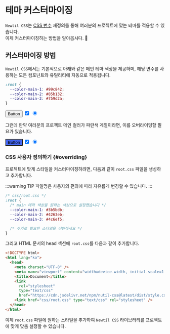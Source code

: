 <script setup>
import ExampleSection from "../components/demo/ExampleSection.vue"
</script>

# 테마 커스터마이징
`Newtil CSS`는 [CSS 변수](https://developer.mozilla.org/en-US/docs/Web/CSS/Using_CSS_custom_properties) 재정의를 통해 여러분의 프로젝트에 맞는 테마를 적용할 수 있습니다. <br/>
이제 커스터마이징하는 방법을 알아봅시다. 🚀

<!-- ## 변수를 나만의 스타일로 -->
## 커스터마이징 방법

`Newtil CSS`에서는 기본적으로 아래와 같은 메인 테마 색상을 제공하며, 해당 변수를 사용하는 모든  컴포넌트와 유틸리티에 자동으로 적용됩니다.

<!-- ####  -->
```css
:root {
  --color-main-1: #99c842;
  --color-main-2: #85b132;
  --color-main-3: #759d2a;
}
```

<ExampleSection class="d:flex ai:center gap:4">
  <button type="button" class="n-btn">Button</button>
  <input type="checkbox" class="n-toggle" checked/>
  <input type="radio" class="n-toggle n-toggle:dot" checked/>
</ExampleSection>

그런데 만약 여러분의 프로젝트 메인 컬러가 파란색 계열이라면, 이를 오버라이딩할 필요가 있습니다.
 <!-- 예시와 같이 변수 값을 지정함으로써 해당 변수를 사용하는 모든 컴포넌트와 유틸리티에 자동으로 적용할 수 있습니다. 커스터마이징 적용 방법에 대한 자세한 내용은 [여기](#overriding)를 클릭하세요. -->

<!-- ```css
/* css/root.css */
:root {
  --color-main-1: #3b5bdb;
  --color-main-2: #4263eb;
  --color-main-3: #4c6ef5;
}
``` -->

<ExampleSection class="d:flex ai:center gap:4">
  <button type="button" class="n-btn example">Button</button>
  <input type="checkbox" class="n-toggle example" checked/>
  <input type="radio" class="n-toggle n-toggle:dot example" checked/>
</ExampleSection>

### CSS 사용자 정의하기 {#overriding}

프로젝트에 맞게 스타일을 커스터마이징하려면, 다음과 같이 `root.css` 파일을 생성하고 추가합니다.

:::warning TIP
파일명은 사용자의 편의에 따라 자유롭게 변경할 수 있습니다.
:::

```css
/* css/root.css */
:root {
  /* main 테마 색상을 원하는 색상으로 설정했습니다 */
  --color-main-1: #3b5bdb;
  --color-main-2: #4263eb;
  --color-main-3: #4c6ef5;

  /* 추가로 필요한 스타일을 선언하세요 */
}
```

그리고 HTML 문서의 head 섹션에 `root.css`를 다음과 같이 추가합니다.

```html {11}
<!DOCTYPE html>
<html lang="ko">
  <head>
    <meta charset="UTF-8" />
    <meta name="viewport" content="width=device-width, initial-scale=1.0" />
    <title>Document</title>
    <link
      rel="stylesheet"
      type="text/css"
      href="https://cdn.jsdelivr.net/npm/nutil-css@latest/dist/style.css" />
    <link href="css/root.css" type="text/css" rel="stylesheet" />
  </head>
</html>
```

이제 `root.css` 파일에 원하는 스타일을 추가하여 `Newtil CSS` 라이브러리를 프로젝트에 맞게 맞춤 설정할 수 있습니다.


<style>
.n-btn.example{
  background-color: #4263eb;
}

.n-toggle.example{
  background-color: #4263eb;
}

.n-toggle.n-toggle\:dot.example{
  background-color: #ffff;
  border-color: #4263eb;
}

.n-toggle.n-toggle\:dot.example::before{
  background-color: #4263eb;
}
</style>